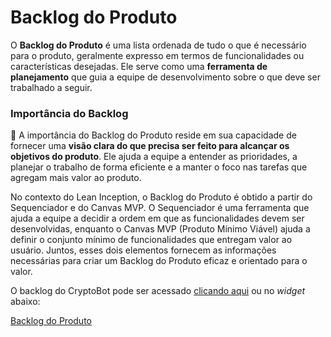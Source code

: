 # Backlog do Produto

O **Backlog do Produto** é uma lista ordenada de tudo o que é necessário para o produto, geralmente expresso em termos de funcionalidades ou características desejadas. Ele serve como uma **ferramenta de planejamento** que guia a equipe de desenvolvimento sobre o que deve ser trabalhado a seguir.

<div class="callout">

### Importância do Backlog

:pushpin: A importância do Backlog do Produto reside em sua capacidade de fornecer uma **visão clara do que precisa ser feito para alcançar os objetivos do produto**. Ele ajuda a equipe a entender as prioridades, a planejar o trabalho de forma eficiente e a manter o foco nas tarefas que agregam mais valor ao produto.
</div>

No contexto do Lean Inception, o Backlog do Produto é obtido a partir do Sequenciador e do Canvas MVP. O Sequenciador é uma ferramenta que ajuda a equipe a decidir a ordem em que as funcionalidades devem ser desenvolvidas, enquanto o Canvas MVP (Produto Mínimo Viável) ajuda a definir o conjunto mínimo de funcionalidades que entregam valor ao usuário. Juntos, esses dois elementos fornecem as informações necessárias para criar um Backlog do Produto eficaz e orientado para o valor.

O backlog do CryptoBot pode ser acessado [clicando aqui](https://docs.google.com/spreadsheets/d/e/2PACX-1vTlKi9Q9TmPhiQukMU1WKvQ2aX7Rmv4ce7ch-X-UXtfCN04w0oucnMBeqo56QEIhm5JnFsVWhmLivyR/pubhtml?gid=1172947963&single=true) ou no *widget* abaixo:

[Backlog do Produto](./backlog.html ':include :type=iframe width=100% height=800')